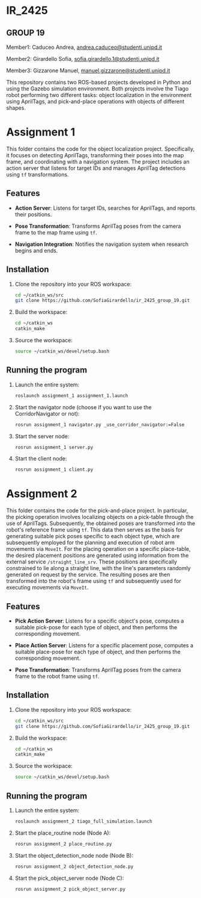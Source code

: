 # IR_2425
## GROUP 19


Member1: Caduceo Andrea, andrea.caduceo@studenti.unipd.it

Member2: Girardello Sofia, sofia.girardello.1@studenti.unipd.it

Member3: Gizzarone Manuel, manuel.gizzarone@studenti.unipd.it

This repository contains two ROS-based projects developed in Python and using the Gazebo simulation environment. Both projects involve the Tiago robot performing two different tasks: object localization in the environment using AprilTags, and pick-and-place operations with objects of different shapes.

# Assignment 1

This folder contains the code for the object localization project. Specifically, it focuses on detecting AprilTags, transforming their poses into the map frame, and coordinating with a navigation system. The project includes an action server that listens for target IDs and manages AprilTag detections using `tf` transformations.

## Features

- **Action Server**: Listens for target IDs, searches for AprilTags, and reports their positions.

- **Pose Transformation**: Transforms AprilTag poses from the camera frame to the map frame using `tf`.

- **Navigation Integration**: Notifies the navigation system when research begins and ends.

## Installation

1. Clone the repository into your ROS workspace:
   ```bash
   cd ~/catkin_ws/src
   git clone https://github.com/SofiaGirardello/ir_2425_group_19.git

2. Build the workspace:
   ```bash
   cd ~/catkin_ws
   catkin_make

3. Source the workspace:
   ```bash
   source ~/catkin_ws/devel/setup.bash

## Running the program  

1. Launch the entire system:
   ```bash
   roslaunch assignment_1 assignment_1.launch

2. Start the navigator node (choose if you want to use the CorridorNavigator or not):
   ```bash
   rosrun assignment_1 navigator.py _use_corridor_navigator:=False

3. Start the server node:
   ```bash
   rosrun assignment_1 server.py

4. Start the client node:
   ```bash
   rosrun assignment_1 client.py


# Assignment 2

This folder contains the code for the pick-and-place project. In particular, the picking operation involves localizing objects on a pick-table through the use of AprilTags. Subsequently, the obtained poses are transformed into the robot's reference frame using `tf`. This data then serves as the basis for generating suitable pick poses specific to each object type, which are subsequently employed for the planning and execution of robot arm movements via `MoveIt`.
For the placing operation on a specific place-table, the desired placement positions are generated using information from the external service `/straight_line_srv`. These positions are specifically constrained to lie along a straight line, with the line's parameters randomly generated on request by the service. The resulting poses are then transformed into the robot's frame using `tf` and subsequently used for executing movements via `MoveIt`.
  
## Features

-  **Pick Action Server**: Listens for a specific object's pose, computes a suitable pick-pose for each type of object, and then performs the corresponding movement.

-  **Place Action Server**: Listens for a specific placement pose, computes a suitable place-pose for each type of object, and then performs the corresponding movement.

-  **Pose Transformation**: Transforms AprilTag poses from the camera frame to the robot frame using `tf`.

  
## Installation

1. Clone the repository into your ROS workspace:
   ```bash
   cd ~/catkin_ws/src
   git clone https://github.com/SofiaGirardello/ir_2425_group_19.git

2. Build the workspace:
   ```bash
   cd ~/catkin_ws
   catkin_make

3. Source the workspace:
   ```bash
   source ~/catkin_ws/devel/setup.bash

## Running the program
1. Launch the entire system:
   ```bash
   roslaunch assignment_2 tiago_full_simulation.launch

2. Start the place_routine node (Node A):
   ```bash
   rosrun assignment_2 place_routine.py 

3. Start the object_detection_node node (Node B):
   ```bash
   rosrun assignment_2 object_detection_node.py

4. Start the pick_object_server node (Node C):
   ```bash
   rosrun assignment_2 pick_object_server.py
